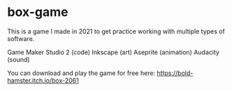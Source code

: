 # box-game
This is a game I made in 2021 to get practice working with multiple types of software.

Game Maker Studio 2 (code)
Inkscape (art)
Aseprite (animation)
Audacity (sound)

You can download and play the game for free here: https://bold-hamster.itch.io/box-2061
